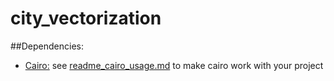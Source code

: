 # city_vectorization

##Dependencies:
* [Cairo:](http://cairographics.org/) see [readme_cairo_usage.md](readme_cairo_usage.md) to make cairo work with your project
